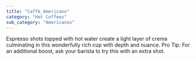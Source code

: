 ```yaml
---
title: "Caffè_Americano"
category: "Hot Coffees"
sub_category: "Americanos"
---
```


Espresso shots topped with hot water create a light layer of crema culminating in this wonderfully rich cup with depth and nuance. Pro Tip: For an additional boost, ask your barista to try this with an extra shot.
